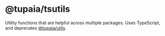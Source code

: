 # @tupaia/tsutils

Utility functions that are helpful across multiple packages. Uses TypeScript, and deprecates [@tupaia/utils](/packages/utils/README.md).
